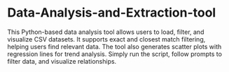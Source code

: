 # Data-Analysis-and-Extraction-tool
This Python-based data analysis tool allows users to load, filter, and visualize CSV datasets. It supports exact and closest match filtering, helping users find relevant data. The tool also generates scatter plots with regression lines for trend analysis. Simply run the script, follow prompts to filter data, and visualize relationships.

